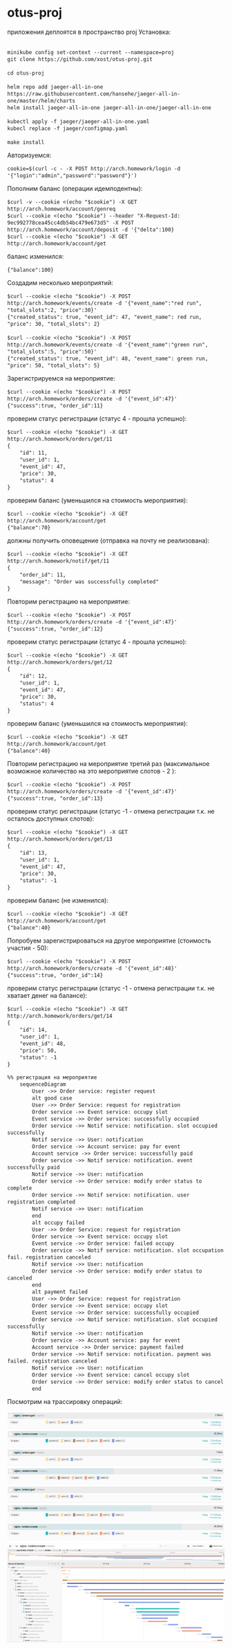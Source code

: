 # otus-proj


приложения деплоятся в пространство proj
Установка:
```

minikube config set-context --current --namespace=proj
git clone https://github.com/xost/otus-proj.git

cd otus-proj

helm repo add jaeger-all-in-one https://raw.githubusercontent.com/hansehe/jaeger-all-in-one/master/helm/charts
helm install jaeger-all-in-one jaeger-all-in-one/jaeger-all-in-one

kubectl apply -f jaeger/jaeger-all-in-one.yaml
kubecl replace -f jaeger/configmap.yaml

make install
```
Авторизуемся:
```
cookie=$(curl -c - -X POST http://arch.homework/login -d '{"login":"admin","password":"password"}')
```
Пополним баланс (операции идемподентны):
```
$curl -v --cookie <(echo "$cookie") -X GET http://arch.homework/account/genreq
$curl --cookie <(echo "$cookie") --header "X-Request-Id: 9ec992778cea45cc4db54bc479e673d5" -X POST http://arch.homework/account/deposit -d '{"delta":100}
$curl --cookie <(echo "$cookie") -X GET http://arch.homework/account/get
```
баланс изменился:
```
{"balance":100}
```
Cоздадим несколько мероприятий:
```
$curl --cookie <(echo "$cookie") -X POST http://arch.homework/events/create -d '{"event_name":"red run", "total_slots":2, "price":30}'
{"created_status": true, "event_id": 47, "event_name": red run, "price": 30, "total_slots": 2}

$curl --cookie <(echo "$cookie") -X POST http://arch.homework/events/create -d '{"event_name":"green run", "total_slots":5, "price":50}'
{"created_status": true, "event_id": 48, "event_name": green run, "price": 50, "total_slots": 5}
```
Зарегистрируемся на мероприятие:
```
$curl --cookie <(echo "$cookie") -X POST http://arch.homework/orders/create -d '{"event_id":47}'
{"success":true, "order_id":11}
```
проверим статус регистрации (статус 4 - прошла успешно):
```
$curl --cookie <(echo "$cookie") -X GET http://arch.homework/orders/get/11
{
	"id": 11,
	"user_id": 1,
	"event_id": 47,
	"price": 30,
	"status": 4
}
```
проверим баланс (уменьшился на стоимость мероприятия):
```
$curl --cookie <(echo "$cookie") -X GET http://arch.homework/account/get
{"balance":70}
```
должны получить оповещение (отправка на почту не реализована):
```
$curl --cookie <(echo "$cookie") -X GET http://arch.homework/notif/get/11
{
	"order_id": 11,
	"message": "Order was successfully completed"
}

```
Повторим регистрацию на мероприятие:
```
$curl --cookie <(echo "$cookie") -X POST http://arch.homework/orders/create -d '{"event_id":47}'
{"success":true, "order_id":12}
```
проверим статус регистрации (статус 4 - прошла успешно):
```
$curl --cookie <(echo "$cookie") -X GET http://arch.homework/orders/get/12
{
	"id": 12,
	"user_id": 1,
	"event_id": 47,
	"price": 30,
	"status": 4
}
```
проверим баланс (уменьшился на стоимость мероприятия):
```
$curl --cookie <(echo "$cookie") -X GET http://arch.homework/account/get
{"balance":40}
```
Повторим регистрацию на мероприятие третий раз (максимальное возможное количество на это мероприятие слотов - 2 ):
```
$curl --cookie <(echo "$cookie") -X POST http://arch.homework/orders/create -d '{"event_id":47}'
{"success":true, "order_id":13}
```
проверим статус регистрации (статус -1 - отмена регистрации т.к. не осталось доступных слотов):
```
$curl --cookie <(echo "$cookie") -X GET http://arch.homework/orders/get/13
{
	"id": 13,
	"user_id": 1,
	"event_id": 47,
	"price": 30,
	"status": -1
}
```
проверим баланс (не изменился):
```
$curl --cookie <(echo "$cookie") -X GET http://arch.homework/account/get
{"balance":40}
```
Попробуем зарегистрироваться на другое мероприятие (стоимость участия - 50):
```
$curl --cookie <(echo "$cookie") -X POST http://arch.homework/orders/create -d '{"event_id":48}'
{"success":true, "order_id":14}
```
проверим статус регистрации (статус -1 - отмена регистрации т.к. не хватает денег на балансе):
```
$curl --cookie <(echo "$cookie") -X GET http://arch.homework/orders/get/14
{
	"id": 14,
	"user_id": 1,
	"event_id": 48,
	"price": 50,
	"status": -1
}
```


```mermaid
%% регистрация на мероприятие
    sequenceDiagram
        User ->> Order service: register request
        alt good case
        User ->> Order Service: request for registration
        Order service ->> Event service: occupy slot
        Event service ->> Order service: successfully occupied
        Order service ->> Notif service: notification. slot occupied successfully
        Notif service ->> User: notification
        Order service ->> Account service: pay for event
        Account service ->> Order service: successfully paid
        Order service ->> Notif service: notification. event successfully paid
        Notif service ->> User: notification
        Order service ->> Order service: modify order status to complete
        Order service ->> Notif service: notification. user registration completed
        Notif service ->> User: notification
        end
        alt occupy failed
        User ->> Order Service: request for registration
        Order service ->> Event service: occupy slot
        Event service ->> Order service: failed occupy
        Order service ->> Notif service: notification. slot occupation fail. registration canceled
        Notif service ->> User: notification
        Order service ->> Order service: modify order status to canceled
        end
        alt payment failed
        User ->> Order Service: request for registration
        Order service ->> Event service: occupy slot
        Event service ->> Order service: successfully occupied
        Order service ->> Notif service: notification. slot occupied successfully
        Notif service ->> User: notification
        Order service ->> Account service: pay for event
        Account service ->> Order service: payment failed
        Order service ->> Notif service: notification. payment was failed. registration canceled
        Notif service ->> User: notification
        Order service ->> Event service: cancel occupy slot
        Order service ->> Order service: modify order status to cancel
        end
```

Посмотрим на трассировку операций:

![Список операций](/assets/traces.png "список")
![Трассировка операции регистрации на мероприятие](/assets/order_create_trace.png "трассировка")

